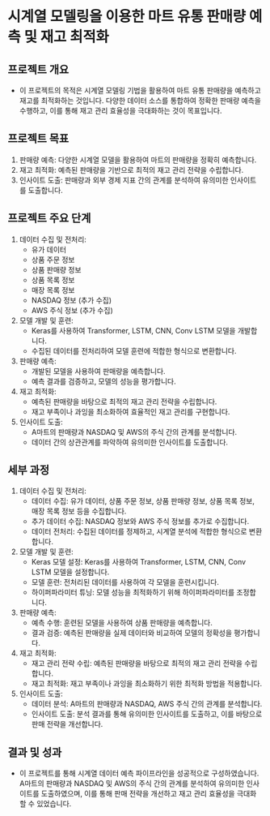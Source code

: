 # 시계열 모델링을 이용한 마트 유통 판매량 예측 및 재고 최적화

## 프로젝트 개요

- 이 프로젝트의 목적은 시계열 모델링 기법을 활용하여 마트 유통 판매량을 예측하고 재고를 최적화하는 것입니다. 다양한 데이터 소스를 통합하여 정확한 판매량 예측을 수행하고, 이를 통해 재고 관리 효율성을 극대화하는 것이 목표입니다.

## 프로젝트 목표

1. 판매량 예측: 다양한 시계열 모델을 활용하여 마트의 판매량을 정확히 예측합니다.
2. 재고 최적화: 예측된 판매량을 기반으로 최적의 재고 관리 전략을 수립합니다.
3. 인사이트 도출: 판매량과 외부 경제 지표 간의 관계를 분석하여 유의미한 인사이트를 도출합니다.

## 프로젝트 주요 단계

1. 데이터 수집 및 전처리:
    - 유가 데이터
    - 상품 주문 정보
    - 상품 판매량 정보
    - 상품 목록 정보
    - 매장 목록 정보
    - NASDAQ 정보 (추가 수집)
    - AWS 주식 정보 (추가 수집)
2. 모델 개발 및 훈련:
    - Keras를 사용하여 Transformer, LSTM, CNN, Conv LSTM 모델을 개발합니다.
    - 수집된 데이터를 전처리하여 모델 훈련에 적합한 형식으로 변환합니다.
3. 판매량 예측:
    - 개발된 모델을 사용하여 판매량을 예측합니다.
    - 예측 결과를 검증하고, 모델의 성능을 평가합니다.
4. 재고 최적화:
    - 예측된 판매량을 바탕으로 최적의 재고 관리 전략을 수립합니다.
    - 재고 부족이나 과잉을 최소화하여 효율적인 재고 관리를 구현합니다.
5. 인사이트 도출:
    - A마트의 판매량과 NASDAQ 및 AWS의 주식 간의 관계를 분석합니다.
    - 데이터 간의 상관관계를 파악하여 유의미한 인사이트를 도출합니다.

## 세부 과정

1. 데이터 수집 및 전처리:
    - 데이터 수집: 유가 데이터, 상품 주문 정보, 상품 판매량 정보, 상품 목록 정보, 매장 목록 정보 등을 수집합니다.
    - 추가 데이터 수집: NASDAQ 정보와 AWS 주식 정보를 추가로 수집합니다.
    - 데이터 전처리: 수집된 데이터를 정제하고, 시계열 분석에 적합한 형식으로 변환합니다.
2. 모델 개발 및 훈련:
    - Keras 모델 설정: Keras를 사용하여 Transformer, LSTM, CNN, Conv LSTM 모델을 설정합니다.
    - 모델 훈련: 전처리된 데이터를 사용하여 각 모델을 훈련시킵니다.
    - 하이퍼파라미터 튜닝: 모델 성능을 최적화하기 위해 하이퍼파라미터를 조정합니다.
3. 판매량 예측:
    - 예측 수행: 훈련된 모델을 사용하여 상품 판매량을 예측합니다.
    - 결과 검증: 예측된 판매량을 실제 데이터와 비교하여 모델의 정확성을 평가합니다.
4. 재고 최적화:
    - 재고 관리 전략 수립: 예측된 판매량을 바탕으로 최적의 재고 관리 전략을 수립합니다.
    - 재고 최적화: 재고 부족이나 과잉을 최소화하기 위한 최적화 방법을 적용합니다.
5. 인사이트 도출:
    - 데이터 분석: A마트의 판매량과 NASDAQ, AWS 주식 간의 관계를 분석합니다.
    - 인사이트 도출: 분석 결과를 통해 유의미한 인사이트를 도출하고, 이를 바탕으로 판매 전략을 개선합니다.

## 결과 및 성과

- 이 프로젝트를 통해 시계열 데이터 예측 파이프라인을 성공적으로 구성하였습니다. A마트의 판매량과 NASDAQ 및 AWS의 주식 간의 관계를 분석하여 유의미한 인사이트를 도출하였으며, 이를 통해 판매 전략을 개선하고 재고 관리 효율성을 극대화할 수 있었습니다.
